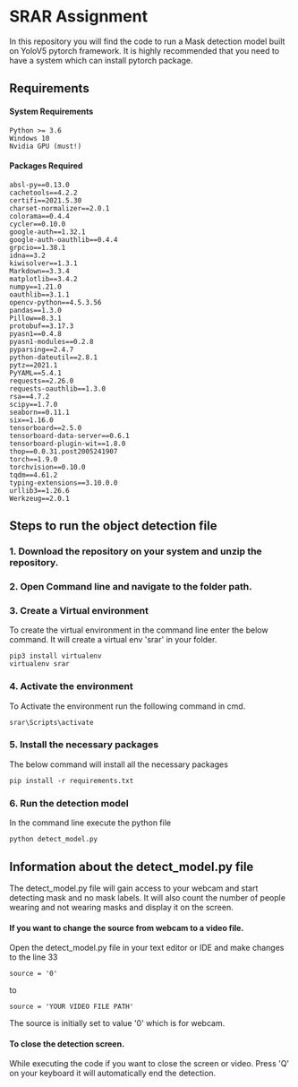 # SRAR Assignment

In this repository you will find the code to run a Mask detection model built on YoloV5 pytorch framework. It is highly recommended that you need to have a system which can install pytorch package.

## Requirements 

#### System Requirements
```
Python >= 3.6
Windows 10 
Nvidia GPU (must!)
```

#### Packages Required
```
absl-py==0.13.0
cachetools==4.2.2
certifi==2021.5.30
charset-normalizer==2.0.1
colorama==0.4.4
cycler==0.10.0
google-auth==1.32.1
google-auth-oauthlib==0.4.4
grpcio==1.38.1
idna==3.2
kiwisolver==1.3.1
Markdown==3.3.4
matplotlib==3.4.2
numpy==1.21.0
oauthlib==3.1.1
opencv-python==4.5.3.56
pandas==1.3.0
Pillow==8.3.1
protobuf==3.17.3
pyasn1==0.4.8
pyasn1-modules==0.2.8
pyparsing==2.4.7
python-dateutil==2.8.1
pytz==2021.1
PyYAML==5.4.1
requests==2.26.0
requests-oauthlib==1.3.0
rsa==4.7.2
scipy==1.7.0
seaborn==0.11.1
six==1.16.0
tensorboard==2.5.0
tensorboard-data-server==0.6.1
tensorboard-plugin-wit==1.8.0
thop==0.0.31.post2005241907
torch==1.9.0
torchvision==0.10.0
tqdm==4.61.2
typing-extensions==3.10.0.0
urllib3==1.26.6
Werkzeug==2.0.1
```

## Steps to run the object detection file 

### 1. Download the repository on your system and unzip the repository.

### 2. Open Command line and navigate to the folder path.

### 3. Create a Virtual environment

To create the virtual environment in the command line enter the below command. It will create a virtual env 'srar' in your folder.
```
pip3 install virtualenv
virtualenv srar
```

### 4. Activate the environment

To Activate the environment run the following command in cmd.

```
srar\Scripts\activate
```

### 5. Install the necessary packages

The below command will install all the necessary packages
```
pip install -r requirements.txt
```
### 6. Run the detection model

In the command line execute the python file
```
python detect_model.py
```

## Information about the detect_model.py file

The detect_model.py file will gain access to your webcam and start detecting mask and no mask labels. It will also count the number of people wearing and not wearing masks and display it on the screen.

#### If you want to change the source from webcam to a video file.

Open the detect_model.py file in your text editor or IDE and make changes to the line 33
```
source = '0'
```

to 

```
source = 'YOUR VIDEO FILE PATH'
```

The source is initially set to value '0' which is for webcam.

#### To close the detection screen.

While executing the code if you want to close the screen or video. Press 'Q' on your keyboard it will automatically end the detection. 
